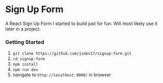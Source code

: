 # Sign Up Form

A React Sign Up Form I started to build just for fun. Will most likely use it later in a project.

### Getting Started

1. `git clone https://github.com/jsdev17/signup-form.git`
1. `cd signup-form`
1. `npm install`
1. `npm run dev`
1. navigate to `http://localhost:9000/` in browser